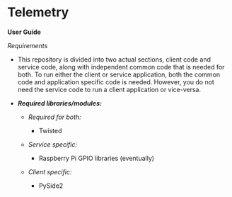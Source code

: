 # Telemetry

**User Guide**

*Requirements*

   - This repository is divided into two actual sections, client code and service code,
    along with independent common code that is needed for both. To run either the
    client or service application, both the common code and application specific code
    is needed. However, you do not need the service code to run a client application or
    vice-versa.
    
    
   - ***Required libraries/modules:***
   
        - *Required for both:*
        
            - Twisted
   
        - *Service specific:*
               
            - Raspberry Pi GPIO libraries (eventually)
            
        - *Client specific:*
            
            - PySide2